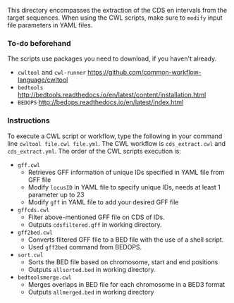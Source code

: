 
This directory encompasses the extraction of the CDS en intervals from the target sequences.
When using the CWL scripts, make sure to `modify` input file parameters in YAML files.

### To-do beforehand ###

The scripts use packages you need to download, if you haven't already.
- `cwltool` and `cwl-runner` https://github.com/common-workflow-language/cwltool
- `bedtools` http://bedtools.readthedocs.io/en/latest/content/installation.html
- `BEDOPS` http://bedops.readthedocs.io/en/latest/index.html

### Instructions ###
To execute a CWL script or workflow, type the following in your command line `cwltool file.cwl file.yml`. 
The CWL workflow is `cds_extract.cwl` and `cds_extract.yml`. 
The order of the CWL scripts execution is:
 - `gff.cwl`
   - Retrieves GFF information of unique IDs specified in YAML file from GFF file
   - Modify `locusID` in YAML file to specify unique IDs, needs at least 1 parameter up to 23 
   - Modify `gff` in YAML file to add your desired GFF file
 - `gffcds.cwl`
   - Filter above-mentioned GFF file on CDS of IDs.
   - Outputs `cdsfiltered.gff` in working directory.
 - `gff2bed.cwl`
   - Converts filtered GFF file to a BED file with the use of a shell script.
   - Used `gff2bed` command from BEDOPS.
 - `sort.cwl`
   - Sorts the BED file based on chromosome, start and end positions
   - Outputs `allsorted.bed` in working directory.
 - `bedtoolsmerge.cwl`
   - Merges overlaps in BED file for each chromosome in a BED3 format
   - Outputs `allmerged.bed` in working directory
